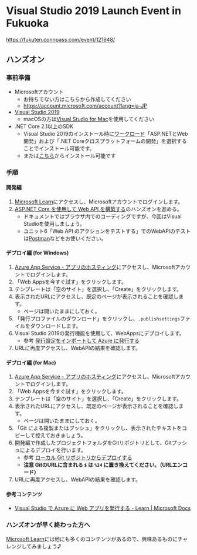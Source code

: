 # Visual Studio 2019 Launch Event in Fukuoka
https://fukuten.connpass.com/event/121948/

## ハンズオン
### 事前準備
- Microsoftアカウント
  - お持ちでない方はこちらから作成してください
  - https://account.microsoft.com/account?lang=ja-JP
- [Visual Studio 2019](https://visualstudio.microsoft.com/ja/)
  - macOSの方は[Visual Studio for Mac](https://visualstudio.microsoft.com/ja/vs/mac/)を使用してください
- .NET Core 2.1以上のSDK
  - Visual Studio 2019のインストール時に[ワークロード](https://docs.microsoft.com/ja-jp/visualstudio/install/workload-component-id-vs-enterprise?vs-2019&view=vs-2019)「ASP.NETとWeb開発」および「.NET Coreクロスプラットフォームの開発」を選択することでインストール可能です。
  - または[こちら](https://dotnet.microsoft.com/download)からインストール可能です

### 手順
#### 開発編
1. [Microsoft Learn](https://docs.microsoft.com/ja-jp/learn/)にアクセスし、Microsoftアカウントでログインします。
2. [ASP.NET Core を使用して Web API を構築する](https://docs.microsoft.com/ja-jp/learn/modules/build-web-api-net-core/)のハンズオンを進める。
    - ドキュメントではブラウザ内でのコーディングですが、今回はVisual Studioを使用しましょう。
    - ユニット6「Web API のアクションをテストする」でのWebAPIのテストは[Postman](https://www.getpostman.com/)などをお使いください。

#### デプロイ編 (for Windows)
1. [Azure App Service - アプリのホスティング](https://azure.microsoft.com/ja-jp/services/app-service/)にアクセスし、Microsoftアカウントでログインします。
2. 「Web Appsを今すぐ試す」をクリックします。
3. テンプレートは「空のサイト」を選択し、「Create」をクリックします。
4. 表示されたURLにアクセスし、既定のページが表示されることを確認します。
    - ページは開いたままにしておく。
5. 「発行プロファイルのダウンロード」をクリックし、`.publishsettings`ファイルをダウンロードします。
6. Visual Studio 2019の発行機能を使用して、WebAppsにデプロイします。
    - 参考 [発行設定をインポートして Azure に発行する](https://docs.microsoft.com/ja-jp/visualstudio/deployment/tutorial-import-publish-settings-azure?view=vs-2019#import-the-publish-settings-in-visual-studio-and-deploy)
7. URLに再度アクセスし、WebAPIの結果を確認します。

#### デプロイ編 (for Mac)
1. [Azure App Service - アプリのホスティング](https://azure.microsoft.com/ja-jp/services/app-service/)にアクセスし、Microsoftアカウントでログインします。
2. 「Web Appsを今すぐ試す」をクリックします。
3. テンプレートは「空のサイト」を選択し、「Create」をクリックします。
4. 表示されたURLにアクセスし、既定のページが表示されることを確認します。
    - ページは開いたままにしておく。
5. 「Git による複製またはプッシュ」をクリックし、表示されたテキストをコピーして控えておきましょう。
6. 開発編で作成したプロジェクトフォルダをGitリポジトリとして、Gitプッシュによるデプロイを行います。
    - 参考 [ローカル Git リポジトリからデプロイする](https://docs.microsoft.com/ja-jp/azure/app-service/deploy-local-git#deploy-your-project)
    - **注意 GitのURLに含まれる `$` は `%24` に置き換えてください。（URLエンコード）**
7. URLに再度アクセスし、WebAPIの結果を確認します。

#### 参考コンテンツ
- [Visual Studio で Azure に Web アプリを発行する - Learn | Microsoft Docs](https://docs.microsoft.com/ja-jp/learn/modules/publish-azure-web-app-with-visual-studio/)

### ハンズオンが早く終わった方へ
[Microsoft Learn](https://docs.microsoft.com/ja-jp/learn/)には他にも多くのコンテンツがあるので、興味あるものにチャレンジしてみましょう♪
